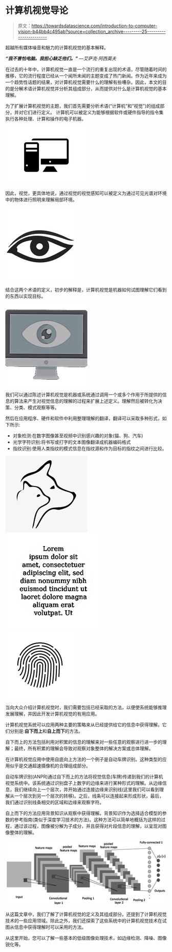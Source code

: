 # 计算机视觉导论

> 原文：<https://towardsdatascience.com/introduction-to-computer-vision-b44bb4c495ab?source=collection_archive---------25----------------------->

超越所有媒体噪音和魅力的计算机视觉的基本解释。

***“我不害怕电脑。我担心缺乏他们。”*** *—艾萨克·阿西莫夫*

在过去的十年中，计算机视觉一直是一个流行的重复出现的术语，尽管随着时间的推移，它的流行程度已经从一个闻所未闻的主题变成了热门新闻。作为近年来成为一个趋势性话题的结果，对计算机视觉需要什么的理解有些嘈杂。因此，本文的目的是分解术语计算机视觉并分析其组成部分，从而提供对什么是计算机视觉的基本理解。

为了扩展计算机视觉的主题，我们首先需要分析术语(“计算机”和“视觉”)的组成部分，并对它们进行定义。
计算机可以被定义为能够根据软件或硬件指导的指令集执行各种处理、计算和操作的电子机器。

![](img/ef5ace1e94dedc5c0af57d099a8bcc91.png)

因此，视觉，更具体地说，通过视觉的视觉感知可以被定义为通过可见光谱对环境中的物体进行照明来理解局部环境。

![](img/b29b4d92fa10daf34bc07ee597da5617.png)

结合这两个术语的定义，初步的解释是，计算机视觉是机器如何试图理解它们看到的东西以实现目标。

![](img/ffbb121f68d35f7dba894bc220849f11.png)

我们可以通过陈述计算机视觉是机器或系统通过调用一个或多个作用于所提供的信息的算法来产生对视觉信息的理解的过程来扩展上述定义。理解然后被转化为决策、分类、模式观察等等。

然后在应用程序、硬件和软件中利用整理理解的翻译，翻译可以采取多种形式，如下所示:

*   对象检测:在数字图像甚至视频中识别感兴趣的对象(猫、狗、汽车)
*   光学字符识别:将书写或打字的文本图像翻译成机器编码格式
*   指纹识别:使用人类指纹的模式信息在指纹源和作为目标的指纹之间进行比较。

![](img/5861b2e1fc3c769fe2334e18c93f57b0.png)![](img/75872ca9cc9db4e644a78cce84afe55a.png)![](img/78b34121cb676ee178833ad6c8c3acec.png)

当向大众介绍计算机视觉时，我们需要包括已经采取的方法，以便使系统能够推理发展理解，并因此开发计算机视觉的有用应用。

计算机视觉系统可以应用两种主要的策略来从已经提供给它的信息中获得理解。它们分别是:**自下而上**和**自上而下**的方法。

自下而上的方法包括利用对积累的信息的理解来对一些任意的观察进行进一步的理解；最终，所有积累的理解会导致对观察对象整体的解决方案或总体理解。

在计算机视觉应用中使用自底向上方法的一个例子是自动车牌识别。这种类型的应用似乎是交通超速摄像机的合理组成部分。

自动车牌识别(ANPR)通过自下而上的方法将视觉信息(车牌)传递到我们的计算机视觉系统中。该系统通过识别盘子上数字的边缘来进行某种形式的理解。从边缘信息，我们继续向上一个层次，并开始通过连接边缘来识别线(这里我们可以看到理解从一个层次到另一个层次的转移)。之后，线条可以连接起来形成形状，最后，我们通过识别线条相交的区域和边缘来观察字符。

自上而下的方法应用背景知识从观察中获得理解。背景知识作为选择适合模型的参数的参考指南(类似于深度学习技术的方法)。这种方法可以简单地概括为这样的过程，通过该过程，图像被分解为子成分，并且获得对片段信息的理解，以呈现对图像整体的理解。

![](img/714d9ab81d7af9ef5d26beca950beb85.png)

从这篇文章中，我们了解了计算机视觉的定义及其组成部分。还提到了计算机视觉技术的一些应用领域。除此之外，我们还探索了这些系统中的计算机视觉技术在试图从信息中获得理解时可以采用的方法。

从这里开始，您可以了解一些基本的低级图像处理技术，如边缘检测、降噪、图像锐化等。